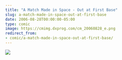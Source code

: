 ```yaml
---
title: "A Match Made in Space - Out at First Base"
slug: a-match-made-in-space-out-at-first-base
date: 2006-08-28T00:00:00-05:00
type: comic
image: https://cmimg.dxprog.com/cm_20060828_e.png
redirect_from:
- comic/a-match-made-in-space-out-at-first-base/
---
```

[![](https://cmimg.dxprog.com/cm_20060828_e.png)](https://cmimg.dxprog.com/cm_20060828_e.png)


